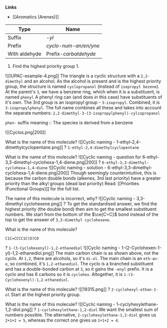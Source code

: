 **Links**
- [[Aromatics (Arenes)]] 

| Type | Name |
| ---- | ---- |
| Suffix | *-yl* |
| Prefix | *cyclo-num-an/en/yne* |
| With aldehyde | Prefix-*carbaldehyde* |

1. Find the highest priority group
	1. 

![[IUPAC-example-4.png]]
The triangle is a cyclic structure with a `2,2-dimethyl` and an alcohol. As the alcohol is present and is the highest priority group, the structure is named `cyclopropanol` (instead of `isopropyl bezene`).
At the parent's `3`, we have a benzene ring, which when it is a substituent, is named `phenyl`
A phenyl ring can (and does in this case) have substituents of it's own. The 3rd group is an isopropyl group - `3-isopropyl`. Combined, it is `3-isopropylphenyl`.
The full name combines all these and takes into account the separate numbers:
`2,2-dimethyl-3-(3-isopropylphenyl)-cylcopropanol`

`phen-` suffix meaning :: The species is derived from a benzene


![[Cyclos.png|200]]


What is the name of this molecule? ![[Cyclic naming - 1-ethyl-2,4-dimethylcyclopentane.png]]
?
`1-ethyl-2,4-dimethylcyclopentane`


What is the name of this molecule? ![[Cyclic naming - question for 6-ethyl-3,3-dimethyl-cyclohexa-1,4-diene.png|200]]
?
`6-ethyl-3,3-dimethyl-cyclohexa-1,4-diene`
![[Cyclic naming - solution - 6-ethyl-3,3-dimethyl-cyclohexa-1,4-diene.png|200]]
Though seemingly counterintuitive, this is because the carbon double bonds (alkenes, 3rd last priority) have a greater priority than the alkyl groups (dead last priority)
Read: [[Priorities (Functional Groups)]] for the full list.

The name of this molecule is incorrect, why? ![[Cyclic naming - 3,3-dimethyl cyclohexene.png]]
?
To get the standardised answer, we find the highest priority (the double bond) then aim to get the smallest substituent numbers. We start from the bottom of the $\ce{C=C}$ bond instead of the top to get the answer of `3,3-dimethyl cyclohexene`.


What is the name of this molecule?
```smiles
C1C=CCCC1C(O)CO
```
?
`1-(3-Cyclohexenyl)-1,2-ethanediol`
![[Cyclic naming - 1-(2-Cyclohexen-1-yl)-1,2-ethanediol.png]]
The main carbon chain is as shown above, not the cyclo.
At `1,2`, there are alcohols, so it's `di-ol`. The main chain is an `eth-an-e`, so combined, it's `1,2-ethanediol`.
The cyclo is a branched substituent and has a double-bonded carbon at `3`, so it gains the `-enyl` prefix. It is a cyclo and has 6 carbons so it is `cyclohex`. 
Altogether, it is `1-(3-Cyclohexenyl)-1,2-ethanediol`.


What is the name of this molecule? ![[19315.png]]
?
`2-cyclohexyl-ethan-1-ol`
Start at the highest priority group.


What is the name of this molecule? ![[Cyclic naming - 1-cyclyhexylethane-1,2-diol.png]]
?
`1-cyclohexylethane-1,2-diol`
We want the smallest sum of numbers possible. The alternative, `2-cyclohexylethane-1,2-diol` gives us `2+1+2 = 5`, whereas the correct one gives us `1+1+2 = 4`.